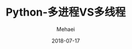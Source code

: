 ---
layout:     post
title:      Python-多进程VS多线程
subtitle:   
date:       2018-07-17
author:     Mehaei
header-img: post-bg-digital-native.jpg
catalog: true
tags:
    - python
---